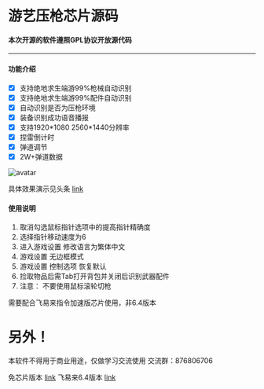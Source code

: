 # **游艺压枪芯片源码**

#### 本次开源的软件遵照GPL协议开放源代码


---
#### 功能介绍

- [x] 支持绝地求生端游99%枪械自动识别
- [x] 支持绝地求生端游99%配件自动识别
- [x] 自动识别是否为压枪环境
- [x] 装备识别成功语音播报
- [x] 支持1920\*1080 2560\*1440分辨率
- [x] 捏雷倒计时
- [x] 弹道调节
- [x] 2W+弹道数据

![avatar](https://s1.ax1x.com/2020/05/15/Ys8wxP.png)

具体效果演示见头条
[link](https://m.toutiaoimg.cn/group/6820354437060493838/?app=news_article&timestamp=1589533908&group_id=6820354437060493838)

#### 使用说明

1. 取消勾选鼠标指针选项中的提高指针精确度
2. 选择指针移动速度为6
3. 进入游戏设置 修改语言为繁体中文
4. 游戏设置 无边框模式
5. 游戏设置 控制选项 恢复默认
6. 捡取物品后需Tab打开背包并关闭后识别武器配件
7. 注意： 不要使用鼠标滚轮切枪

需要配合飞易来指令加速版芯片使用，非6.4版本

# **另外！**
本软件不得用于商业用途，仅做学习交流使用
交流群：876806706

免芯片版本 [link](https://www.lanzous.com/id44b9g)
飞易来6.4版本 [link](https://www.lanzous.com/id44b8f)
